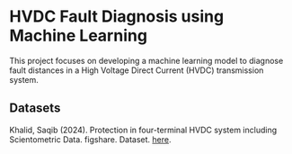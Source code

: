 # HVDC Fault Diagnosis using Machine Learning

This project focuses on developing a machine learning model to diagnose fault distances in a High Voltage Direct Current (HVDC) transmission system.

## Datasets

Khalid, Saqib (2024). Protection in four-terminal HVDC system including Scientometric Data. figshare. Dataset. [here](https://doi.org/10.6084/m9.figshare.25257001.v3).
